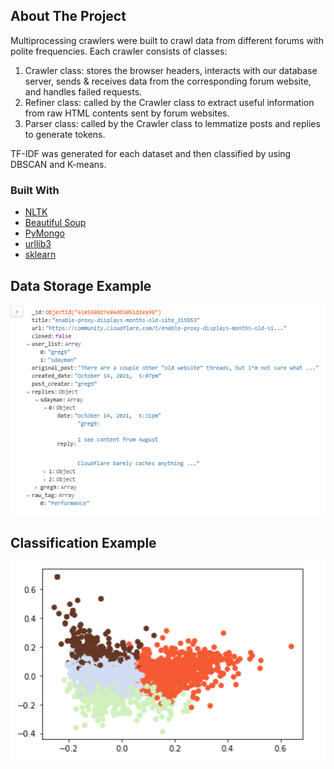 <div id="top"></div>

## About The Project

Multiprocessing crawlers were built to crawl data from different forums with polite frequencies. 
Each crawler consists of classes:
1. Crawler class: stores the browser headers, interacts with our database server, sends & receives data from the corresponding forum website, and handles failed requests.
2. Refiner class: called by the Crawler class to extract useful information from raw HTML contents sent by forum websites.
3. Parser class: called by the Crawler class to lemmatize posts and replies to generate tokens.

TF-IDF was generated for each dataset and then classified by using DBSCAN and K-means.


### Built With

* [NLTK][NLTK-url]
* [Beautiful Soup][BeautifulSoup-url]
* [PyMongo][PyMongo-url]
* [urllib3][urllib-url]
* [sklearn][sklearn-url]


## Data Storage Example
![MongoDB](https://github.com/uci-dsp-lab/dns_forum/blob/main/Images/mgdb_example.PNG)


## Classification Example
![Classi](https://github.com/uci-dsp-lab/dns_forum/blob/main/Images/visual_example.PNG)



[NLTK-url]: https://www.nltk.org/
[BeautifulSoup-url]: https://beautiful-soup-4.readthedocs.io/en/latest/#
[PyMongo-url]: https://pymongo.readthedocs.io/en/stable/
[urllib-url]: https://urllib3.readthedocs.io/en/stable/
[sklearn-url]: https://scikit-learn.org/stable/

